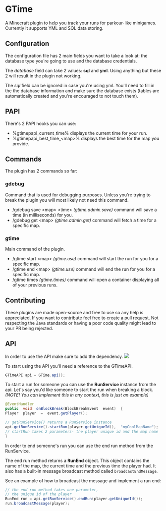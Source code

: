 

# GTime
A Minecraft plugin to help you track your runs for parkour-like minigames. Currently it supports YML and SQL data storing.

## Configuration
The configuration file has 2 main fields you want to take a look at: the database type you're going to use and the database credentials.

The *database* field can take 2 values: **sql** and **yml**. Using anything but these 2 will result in the plugin not working.

The *sql* field can be ignored in case you're using yml. You'll need to fill in the the database information and make sure the database exists (tables are automatically created and you're encouraged to not touch them).

## PAPI

There's 2 PAPI hooks you can use: 

* %gtimepapi_current_time% displays the current time for your run.
* %gtimepapi_best_time_\<map\>% displays the best time for the map you provide.

## Commands
The plugin has 2 commands so far:

### gdebug
Command that is used for debugging purposes. Unless you're trying to break the plugin you will most likely not need this command.

- /gdebug  save \<map\> \<time\> *(gtime.admin.save)*
command will save a time (in milliseconds) for you.
- /gdebug get \<map\> *(gtime.admin.get)*
command will fetch a time for a specific map.

### gtime
Main command of the plugin.

- /gtime start \<map\> *(gtime.use)*
command will start the run for you for a specific map.
- /gtime end \<map\> *(gtime.use)*
command will end the run for you for a specific map.
- /gtime times *(gtime.times)*
command will open a container displaying all of your previous runs.

## Contributing
These plugins are made open-source and free to use so any help is appreciated. If you want to contribute feel free to create a pull request. Not respecting the Java standards or having a poor code quality might lead to your PR being rejected. 

## API
In order to use the API make sure to add the dependency.
[![](https://jitpack.io/v/Gargant0373/GTime.svg)](https://jitpack.io/#Gargant0373/GTime)

To start using the API you'll need a reference to the GTimeAPI.

```java
GTimeAPI api = GTime.api();
```

To start a run for someone you can use the **RunService** instance from the api. Let's say you'd like someone to start the run when breaking a block.
*(NOTE! You can implement this in any context, this is just an example)*

```java
@EventHandler
public  void  onBlockBreak(BlockBreakEvent  event)  {
Player  player  =  event.getPlayer();

// getRunService() returns a RunService instance
api.getRunService().startRun(player.getUniqueId(),  "myCoolMapName");
// startRun takes 2 parameters- the player unique id and the map name
}
```

In order to end someone's run you can use the end run method from the RunService.

The end run method returns a **RunEnd** object. This object contains the name of the map, the current time and the previous time the player had. It also has a built-in message broadcast method called `broadcastEndMessage`.

See an example of how to broadcast the message and implement a run end:

```java
// the end run method takes one parameter,
// the unique id of the player
RunEnd run = api.getRunService().endRun(player.getUniqueId());
run.broadcastMessage(player);
```

